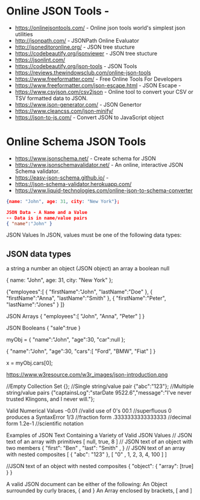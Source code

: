 
# Online JSON Tools -
* https://onlinejsontools.com/ - Online json tools world's simplest json utilities
* http://jsonpath.com/ - JSONPath Online Evaluator
* http://jsoneditoronline.org/ - JSON tree stucture
* https://codebeautify.org/jsonviewer - JSON tree stucture
* https://jsonlint.com/
* https://codebeautify.org/json-tools - JSON Tools
* https://reviews.thewindowsclub.com/online-json-tools
* https://www.freeformatter.com/ - Free Online Tools For Developers
* https://www.freeformatter.com/json-escape.html - JSON Escape - 
* https://www.csvjson.com/csv2json - Online tool to convert your CSV or TSV formatted data to JSON.
* https://www.json-generator.com/ - JSON Genertor
* https://www.cleancss.com/json-minify/
* https://json-to-js.com/ - Convert JSON to JavaScript object

# Online Schema JSON Tools
* https://www.jsonschema.net/ - Create schema for JSON
* https://www.jsonschemavalidator.net/ - An online, interactive JSON Schema validator. 
* https://easy-json-schema.github.io/ - 
* https://json-schema-validator.herokuapp.com/
* https://www.liquid-technologies.com/online-json-to-schema-converter

```json
{name: "John", age: 31, city: "New York"};

JSON Data - A Name and a Value
-- Data is in name/value pairs
{ "name":"John" }
```

JSON Values
In JSON, values must be one of the following data types:

## JSON data types
a string
a number
an object (JSON object)
an array
a boolean
null

 { name: "John", age: 31, city: "New York" };


{"employees":[
    { "firstName":"John", "lastName":"Doe" },
    { "firstName":"Anna", "lastName":"Smith" },
    { "firstName":"Peter", "lastName":"Jones" }
]}

JSON Arrays
{
"employees":[ "John", "Anna", "Peter" ]
}

JSON Booleans
{ "sale":true }

myObj = { "name":"John", "age":30, "car":null };


{
"name":"John",
"age":30,
"cars":[ "Ford", "BMW", "Fiat" ]
}

x = myObj.cars[0];


https://www.w3resource.com/w3r_images/json-introduction.png

//Empty Collection Set
{};
//Single string/value pair
{"abc":"123"};
//Multiple string/value pairs
{"captainsLog":"starDate 9522.6","message":"I've never trusted Klingons, and I never will."};



Valid Numerical Values
-0.01 //valid use of 0's
00.1 //superfluous 0 produces a SyntaxError
1/3 //fraction form
.3333333333333333 //decimal form
1.2e-1 //scientific notation




Examples of JSON Text Containing a Variety of Valid JSON Values
// JSON text of an array with primitives
[
null, true, 8
]
// JSON text of an object with two members
{
"first": "Ben"
,
"last": "Smith"
,
}
// JSON text of an array with nested composites
[
{ "abc": "123" },
[ "0"
, 1, 2, 3, 4, 100 ]
]

//JSON text of an object with nested composites
{
"object": {
"array": [true]
}
}



A	valid	JSON	document	can	be	either	of	the	following: An	Object	surrounded	by	curly	braces,	{	and	}
An	Array	enclosed	by	brackets,	[	and	]

